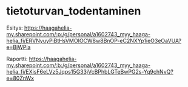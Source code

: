 # tietoturvan_todentaminen
Esitys:
https://haagahelia-my.sharepoint.com/:p:/g/personal/a1602743_myy_haaga-helia_fi/ERVNyuyPiBtHsVMOIOCW8w8BnOP-eC2NXYp1ieO3eOaVUA?e=BjWPia


  
Raportti:
https://haagahelia-my.sharepoint.com/:b:/g/personal/a1602743_myy_haaga-helia_fi/EXisF6eLVz5Jqps15G33jVcBPhbLGTeBwPG2s-Yq9chNvQ?e=80ZnWx

